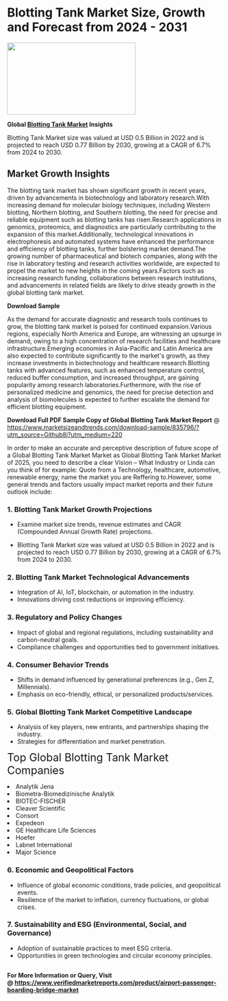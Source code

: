 <H1>Blotting Tank Market Size, Growth and Forecast from 2024 - 2031</H1><img class="aligncenter size-medium wp-image-584254" src="https://thirdeyenews.in/wp-content/uploads/2024/09/Global-Market-Research-300x168.jpeg" alt="" width="300" height="168" /><p><strong>Global&nbsp;<a href="https://www.marketsizeandtrends.com/download-sample/835796/?utm_source=Github8j?utm_medium=220">Blotting Tank Market</a> Insights</strong></p><p>Blotting Tank Market size was valued at USD 0.5 Billion in 2022 and is projected to reach USD 0.77 Billion by 2030, growing at a CAGR of 6.7% from 2024 to 2030.</p><p><h2>Market Growth Insights</h2> <p>The blotting tank market has shown significant growth in recent years, driven by advancements in biotechnology and laboratory research.With increasing demand for molecular biology techniques, including Western blotting, Northern blotting, and Southern blotting, the need for precise and reliable equipment such as blotting tanks has risen.Research applications in genomics, proteomics, and diagnostics are particularly contributing to the expansion of this market.Additionally, technological innovations in electrophoresis and automated systems have enhanced the performance and efficiency of blotting tanks, further bolstering market demand.The growing number of pharmaceutical and biotech companies, along with the rise in laboratory testing and research activities worldwide, are expected to propel the market to new heights in the coming years.Factors such as increasing research funding, collaborations between research institutions, and advancements in related fields are likely to drive steady growth in the global blotting tank market.</p> <p><strong>Download Sample</strong></p> <p>As the demand for accurate diagnostic and research tools continues to grow, the blotting tank market is poised for continued expansion.Various regions, especially North America and Europe, are witnessing an upsurge in demand, owing to a high concentration of research facilities and healthcare infrastructure.Emerging economies in Asia-Pacific and Latin America are also expected to contribute significantly to the market's growth, as they increase investments in biotechnology and healthcare research.Blotting tanks with advanced features, such as enhanced temperature control, reduced buffer consumption, and increased throughput, are gaining popularity among research laboratories.Furthermore, with the rise of personalized medicine and genomics, the need for precise detection and analysis of biomolecules is expected to further escalate the demand for efficient blotting equipment.</p> <p><span class=""><strong>Download Full PDF Sample Copy of Global Blotting Tank Market Report</strong> @ <a href="https://www.marketsizeandtrends.com/download-sample/835796/?utm_source=Github8j?utm_medium=220" target="_blank">https://www.marketsizeandtrends.com/download-sample/835796/?utm_source=Github8j?utm_medium=220</a></span></p><p>In order to make an accurate and perceptive description of future scope of a Global&nbsp;Blotting Tank Market Market as Global&nbsp;Blotting Tank Market Market of 2025, you need to describe a clear Vision &ndash; What Industry or Linda can you think of for example: Quote from a Technology, healthcare, automotive, renewable energy, name the market you are Reffering to.However, some general trends and factors usually impact market reports and their future outlook include:</p><h3>1.&nbsp;<strong>Blotting Tank Market Growth Projections</strong></h3><ul><li>Examine market size trends, revenue estimates and CAGR (Compounded Annual Growth Rate) projections.</li><li><p>Blotting Tank Market size was valued at USD 0.5 Billion in 2022 and is projected to reach USD 0.77 Billion by 2030, growing at a CAGR of 6.7% from 2024 to 2030.</p></li></ul><h3>2.&nbsp;<strong>Blotting Tank Market Technological Advancements</strong></h3><ul><li>Integration of AI, IoT, blockchain, or automation in the industry.</li><li>Innovations driving cost reductions or improving efficiency.</li></ul><h3>3.&nbsp;<strong>Regulatory and Policy Changes</strong></h3><ul><li>Impact of global and regional regulations, including sustainability and carbon-neutral goals.</li><li>Compliance challenges and opportunities tied to government initiatives.</li></ul><h3>4.&nbsp;<strong>Consumer Behavior Trends</strong></h3><ul><li>Shifts in demand influenced by generational preferences (e.g., Gen Z, Millennials).</li><li>Emphasis on eco-friendly, ethical, or personalized products/services.</li></ul><h3>5.&nbsp;<strong>Global Blotting Tank Market Competitive Landscape</strong></h3><ul><li>Analysis of key players, new entrants, and partnerships shaping the industry.</li><li>Strategies for differentiation and market penetration.</li></ul><p data-pm-slice="1 1 []"><span style="color: inherit; font-family: inherit; font-size: 25px;">Top Global Blotting Tank Market Companies</span></p><div class="" data-test-id=""><p><li>Analytik Jena</li><li> Biometra-Biomedizinische Analytik</li><li> BIOTEC-FISCHER</li><li> Cleaver Scientific</li><li> Consort</li><li> Expedeon</li><li> GE Healthcare Life Sciences</li><li> Hoefer</li><li> Labnet International</li><li> Major Science</li></p></div><h3>6.&nbsp;<strong>Economic and Geopolitical Factors</strong></h3><ul><li>Influence of global economic conditions, trade policies, and geopolitical events.</li><li>Resilience of the market to inflation, currency fluctuations, or global crises.</li></ul><h3>7.&nbsp;<strong>Sustainability and ESG (Environmental, Social, and Governance)</strong></h3><ul><li>Adoption of sustainable practices to meet ESG criteria.</li><li>Opportunities in green technologies and circular economy principles.</li></ul><h2><strong style="font-size: 14px;">For More Information or Query, Visit @&nbsp;</strong><a style="background-color: #ffffff; font-size: 14px;" href="https://www.marketsizeandtrends.com/report/blotting-tank-market/" target="_blank">https://www.verifiedmarketreports.com/product/airport-passenger-boarding-bridge-market</a></h2>